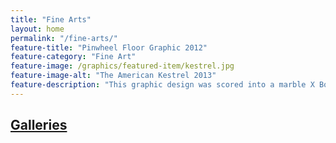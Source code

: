 ```yaml
---
title: "Fine Arts"
layout: home
permalink: "/fine-arts/"
feature-title: "Pinwheel Floor Graphic 2012"
feature-category: "Fine Art"
feature-image: /graphics/featured-item/kestrel.jpg
feature-image-alt: "The American Kestrel 2013"
feature-description: "This graphic design was scored into a marble X Bond floor surface and colored using transparent concrete stains. Afterward, the whole floor received several coats of protective clear and polished wax coatings. Created for Hawkey Designs, with Matthews Construction and art assistant, Terri Lambert.  Meridian club house, Rocklin, CA"
---
```

## [Galleries](/fine-arts/galleries/)
